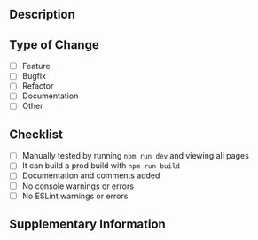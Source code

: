 ## Description

[//]: # "Please include a summary of the change and which issue is fixed. Please also include relevant motivation and context."

## Type of Change

[//]: # "Please select one"

- [ ] Feature
- [ ] Bugfix
- [ ] Refactor
- [ ] Documentation
- [ ] Other

## Checklist

[//]: # "Please check all that apply"

- [ ] Manually tested by running `npm run dev` and viewing all pages
- [ ] It can build a prod build with `npm run build`
- [ ] Documentation and comments added
- [ ] No console warnings or errors
- [ ] No ESLint warnings or errors

## Supplementary Information

[//]: # "Any other information that is important to this PR, such as screenshots of a UI change"

